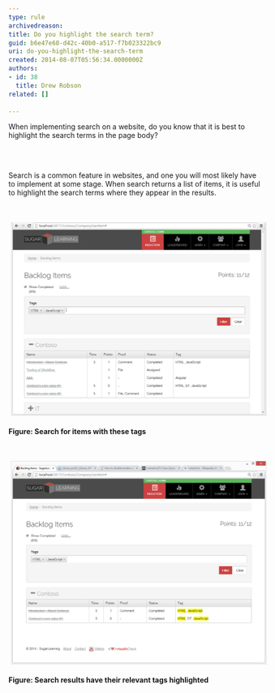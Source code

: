 ```yaml
---
type: rule
archivedreason: 
title: Do you highlight the search term?
guid: b6e47e68-d42c-40b0-a517-f7b023322bc9
uri: do-you-highlight-the-search-term
created: 2014-08-07T05:56:34.0000000Z
authors:
- id: 38
  title: Drew Robson
related: []

---
```



<p>When implementing search on a website, do you know that it is best to highlight the search terms in the page body?</p>
<br><excerpt class='endintro'></excerpt><br>
<p>​Search is a common feature in websites, and one you will most likely have to implement at some stage. When search returns a list of items, it is useful to highlight the search terms where they appear in the results.</p><p><br></p><p><img src="2014-08-07_15-48-11-before-compressor.png" alt="2014-08-07_15-48-11-before-compressor.png" style="margin:5px;width:650px;" /><br></p><p><strong>Figure: Search for items with these tags</strong></p><p><br></p><p><img src="2014-08-07_15-47-15-after-compressor.png" alt="2014-08-07_15-47-15-after-compressor.png" style="margin:5px;width:650px;" /><br></p><p><strong>Figure: Search results have their relevant tags highlighted</strong></p>



